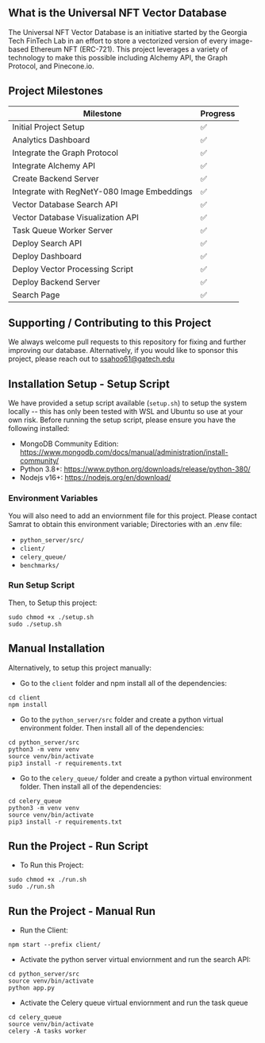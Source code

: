 ## What is the Universal NFT Vector Database

The Universal NFT Vector Database is an initiative started by the Georgia Tech FinTech Lab in an effort to store a vectorized version of every image-based Ethereum NFT (ERC-721). This project leverages a variety of technology to make this possible including Alchemy API, the Graph Protocol, and Pinecone.io.

## Project Milestones

| **Milestone**                               | **Progress** |
| ------------------------------------------- | ------------ |
| Initial Project Setup                       | ✅           |
| Analytics Dashboard                         | ✅           |
| Integrate the Graph Protocol                | ✅           |
| Integrate Alchemy API                       | ✅           |
| Create Backend Server                       | ✅           |
| Integrate with RegNetY-080 Image Embeddings | ✅           |
| Vector Database Search API                  | ✅           |
| Vector Database Visualization API           | ✅           |
| Task Queue Worker Server                    | ✅           |
| Deploy Search API                           | ✅           |
| Deploy Dashboard                            | ✅           |
| Deploy Vector Processing Script             | ✅           |
| Deploy Backend Server                       | ✅           |
| Search Page                                 | ✅           |

## Supporting / Contributing to this Project

We always welcome pull requests to this repository for fixing and further improving our database. Alternatively, if you would like to sponsor this project, please reach out to ssahoo61@gatech.edu

## Installation Setup - Setup Script

We have provided a setup script available (`setup.sh`) to setup the system locally -- this has only been tested with WSL and Ubuntu so use at your own risk. Before running the setup script, please ensure you have the following installed:

- MongoDB Community Edition: https://www.mongodb.com/docs/manual/administration/install-community/
- Python 3.8+: https://www.python.org/downloads/release/python-380/
- Nodejs v16+: https://nodejs.org/en/download/

### Environment Variables

You will also need to add an enviornment file for this project. Please contact Samrat to obtain this environment variable; Directories with an .env file:

- `python_server/src/`
- `client/`
- `celery_queue/`
- `benchmarks/`

### Run Setup Script

Then, to Setup this project:

```
sudo chmod +x ./setup.sh
sudo ./setup.sh
```

## Manual Installation

Alternatively, to setup this project manually:

- Go to the `client` folder and npm install all of the dependencies:

```
cd client
npm install
```

- Go to the `python_server/src` folder and create a python virtual environment folder. Then install all of the dependencies:

```
cd python_server/src
python3 -m venv venv
source venv/bin/activate
pip3 install -r requirements.txt
```

- Go to the `celery_queue/` folder and create a python virtual environment folder. Then install all of the dependencies:

```
cd celery_queue
python3 -m venv venv
source venv/bin/activate
pip3 install -r requirements.txt
```

## Run the Project - Run Script

- To Run this Project:

```
sudo chmod +x ./run.sh
sudo ./run.sh
```

## Run the Project - Manual Run

- Run the Client:

```
npm start --prefix client/
```

- Activate the python server virtual enviornment and run the search API:

```
cd python_server/src
source venv/bin/activate
python app.py
```

- Activate the Celery queue virtual enviornment and run the task queue

```
cd celery_queue
source venv/bin/activate
celery -A tasks worker
```
